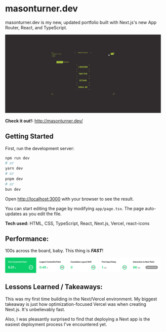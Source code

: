 # masonturner.dev
masonturner.dev is my new, updated portfolio built with Next.js's new App Router, React, and TypeScript. 

<img src="/masonturnerdev.gif" alt="Demo of masonturner.dev" width="725">

**Check it out!:** http://masonturner.dev/

## Getting Started

First, run the development server:

```bash
npm run dev
# or
yarn dev
# or
pnpm dev
# or
bun dev
```

Open [http://localhost:3000](http://localhost:3000) with your browser to see the result.

You can start editing the page by modifying `app/page.tsx`. The page auto-updates as you edit the file.

**Tech used:** HTML, CSS, TypeScript, React, Next.js, Vercel, react-icons

## Performance:
100s across the board, baby. This thing is ***FAST***!

<img src="/performance.png" alt="Vercel's Speed Insights dashboard showing a 0.31 second first contentful paint, 0.49 second largest contentful paint, 0 cumulative layout shift, 1 millisecond first input delay, and 88 millisecond interaction to next paint. Each category received a rating of 100 out of 100.">

## Lessons Learned / Takeaways:

This was my first time building in the Next/Vercel environment. My biggest takeaway is just how optimization-focused Vercel was when creating Next.js. It's unbelievably fast.

Also, I was pleasantly surprised to find that deploying a Next app is the easiest deployment process I've encountered yet.